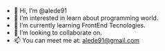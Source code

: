 - 👋 Hi, I’m @alede91
- 👀 I’m interested in learn about programming world.
- 🌱 I’m currently learning FrontEnd Tecnologies.
- 💞️ I’m looking to collaborate on.
- 📫 You can meet me at: alede91@gmail.com 

<!---
alede91/alede91 is a ✨ special ✨ repository because its `README.md` (this file) appears on your GitHub profile.
You can click the Preview link to take a look at your changes.
--->
